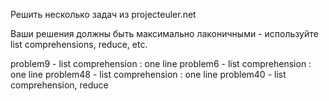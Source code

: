 Решить несколько задач из projecteuler.net

Ваши решения должны быть максимально лаконичными - используйте list comprehensions, reduce, etc.

problem9 - list comprehension : one line
problem6 - list comprehension : one line
problem48 - list comprehension : one line
problem40 - list comprehension, reduce

